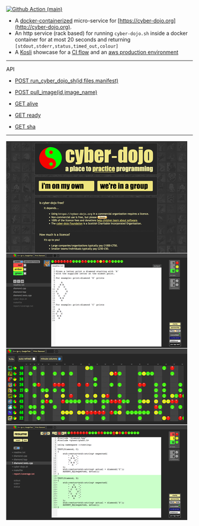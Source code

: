 [![Github Action (main)](https://github.com/cyber-dojo/runner/actions/workflows/main.yml/badge.svg)](https://github.com/cyber-dojo/runner/actions)

- A [docker-containerized](https://registry.hub.docker.com/r/cyberdojo/runner) micro-service for [https://cyber-dojo.org](http://cyber-dojo.org).
- An http service (rack based) for running `cyber-dojo.sh` inside a docker container for at most 20 seconds and returning `[stdout,stderr,status,timed_out,colour]`
- A [Kosli](https://www.kosli.com/) showcase for a [CI flow](https://app.kosli.com/cyber-dojo/flows/runner/artifacts/) and an [aws production environment](https://app.kosli.com/cyber-dojo/environments/aws-prod/snapshots/)


***
API

* [POST run_cyber_dojo_sh(id,files,manifest)](docs/api.md#post-run_cyber_dojo_shidfilesmanifest)
* [POST pull_image(id,image_name)](docs/api.md#post-pull_imageidimage_name)

* [GET alive](docs/api.md#get-alive)  
* [GET ready](docs/api.md#get-ready)
* [GET sha](docs/api.md#get-sha)

***

![cyber-dojo.org home page](https://github.com/cyber-dojo/cyber-dojo/blob/master/shared/home_page_snapshot.png)
